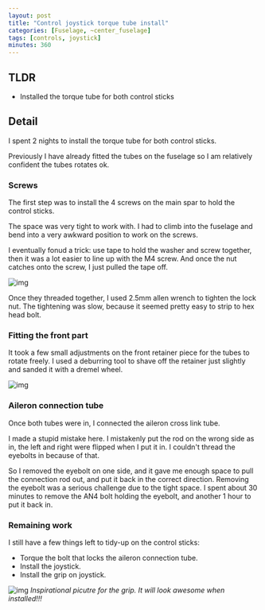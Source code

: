```yaml
---
layout: post
title: "Control joystick torque tube install"
categories: [Fuselage, ~center_fuselage]
tags: [controls, joystick]
minutes: 360
---
```


## TLDR

- Installed the torque tube for both control sticks

## Detail

I spent 2 nights to install the torque tube for both control sticks.

Previously I have already fitted the tubes on the fuselage so I am relatively confident the tubes rotates ok.

### Screws

The first step was to install the 4 screws on the main spar to hold the control sticks.

The space was very tight to work with. I had to climb into the fuselage and bend into a very awkward position to work on the screws.

I eventually fonud a trick: use tape to hold the washer and screw together, then it was a lot easier to line up with the M4 screw. And once the nut catches onto the screw, I just pulled the tape off.

![img](https://lh3.googleusercontent.com/pw/AP1GczOkLTm_r6kI3WHyQNu452JMqtAmHngFPHNNIm18DU-nWloYuPlEh-ycBx7jcGlaMgHXWQiL9i-aSfPTjQ9Bj-jFJBazQTTwvOXpxZgqq8IA-wRZ89g0oOX0ibM66yEdtGZSyR2S6MfRC1tS1t4k9lUpHg=w2589-h1949-s-no-gm?authuser=0)

Once they threaded together, I used 2.5mm allen wrench to tighten the lock nut. The tightening was slow, because it seemed pretty easy to strip to hex head bolt.

### Fitting the front part

It took a few small adjustments on the front retainer piece for the tubes to rotate freely. I used a deburring tool to shave off the retainer just slightly and sanded it with a dremel wheel.

![img](https://lh3.googleusercontent.com/pw/AP1GczOL8myg6cwRKq3AYcUIoRPhH2QhbhIpPGlWiyDM0VbCxc_ChzL-6aIxgfpW77PYe8d8E3LduY9wzbYOf05UaTmXE03N1MygEEDllg0ihIetxfKaTCBzoxEFD0PCH2i1Wpf5CBzJnwZke2Oh9OiPj9vSUg=w2589-h1949-s-no-gm?authuser=0)

### Aileron connection tube

Once both tubes were in, I connected the aileron cross link tube.

I made a stupid mistake here. I mistakenly put the rod on the wrong side as in, the left and right were flipped when I put it in. I couldn't thread the eyebolts in because of that.

So I removed the eyebolt on one side, and it gave me enough space to pull the connection rod out, and put it back in the correct direction. Removing the eyebolt was a serious challenge due to the tight space. I spent about 30 minutes to remove the AN4 bolt holding the eyebolt, and another 1 hour to put it back in.

### Remaining work

I still have a few things left to tidy-up on the control sticks:

- Torque the bolt that locks the aileron connection tube.
- Install the joystick.
- Install the grip on joystick.

![img](https://lh3.googleusercontent.com/pw/AP1GczNNocYfzGp9_T7Gm3QMlukEcBtgqJa7PZx0qeCFEITHbg1NHHVZ_-j0UC5tnCyoPDOuzsZpgrJiItPleIjPfdba8Z-sRBw3zY5TnFdrTUHlmujyum3mlBXTesfXYGid_5rFSrJ-4Pjf7m7RSb46lXs56g=w1468-h1949-s-no-gm?authuser=0)
_Inspirational picutre for the grip. It will look awesome when installed!!!_
